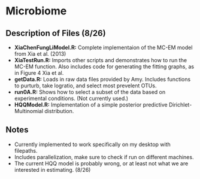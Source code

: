 # Microbiome

## Description of Files (8/26)

* **XiaChenFungLiModel.R:** Complete implementaion of the MC-EM model from Xia et al. (2013)
* **XiaTestRun.R:** Imports other scripts and demonstrates how to run the MC-EM function. Also includes code for generating the fitting graphs, as in Figure 4 Xia et al.
* **getData.R:** Loads in raw data files provided by Amy. Includes functions to purturb, take logratio, and select most prevelent OTUs.
* **run0A.R:** Shows how to select a subset of the data based on experimental conditions. (Not currently used.)
* **HQQModel.R:** Implementation of a simple posterior predictive Dirichlet-Multinomial distribution.

## Notes

* Currently implemented to work specifically on my desktop with filepaths.
* Includes parallelization, make sure to check if run on different machines.
* The current HQQ model is probably wrong, or at least not what we are interested in estimating. (8/26)

